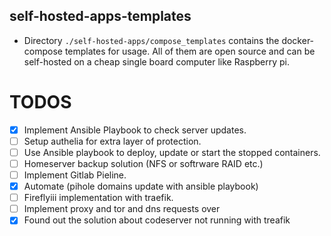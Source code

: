 ## self-hosted-apps-templates

- Directory `./self-hosted-apps/compose_templates` contains the docker-compose templates for usage. All of them are open source and can be self-hosted on a cheap single board computer like Raspberry pi.


 # TODOS

 - [x] Implement Ansible Playbook to check server updates.
 - [ ] Setup authelia for extra layer of protection.
 - [ ] Use Ansible playbook to deploy, update or start the stopped containers.
 - [ ] Homeserver backup solution (NFS or softrware RAID etc.)
 - [ ] Implement Gitlab Pieline.
 - [x] Automate (pihole domains update with ansible playbook) 
 - [ ] Fireflyiii implementation with traefik.
 - [ ] Implement proxy and tor and dns requests over 
 - [x] Found out the solution about codeserver not running with treafik
